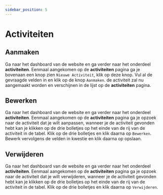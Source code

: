 ```yaml
---
sidebar_position: 5
---
```


# Activiteiten

## Aanmaken

Ga naar het dashboard van de website en ga verder naar het onderdeel **activiteiten**. Eenmaal aangekomen op de **activiteiten** pagina ga je bovenaan een knop zien `Nieuwe Activiteit`, klik op deze knop. Vul al de gevraagde velden in en klik op de knop `Aanmaken`. de activiteit zal nu aangemaakt worden en verschijnen in de lijst op de **activiteiten** pagina.

## Bewerken

Ga naar het dashboard van de website en ga verder naar het onderdeel **activiteiten**. Eenmaal aangekomen op de **activiteiten** pagina ga je opzoek naar de activiteit dat je wilt aanpassen, wanneer je de activiteit gevonden hebt kan je klikken op de drie bolletjes op het einde van de rij van de activiteit in de tabel. Klik op de drie bolletjes en klik daarna op `Bewerken`. Bewerk vervolgens de velden in kwestie en klik daarna op opslaan.

## Verwijderen

Ga naar het dashboard van de website en ga verder naar het onderdeel **activiteiten**. Eenmaal aangekomen op de **activiteiten** pagina ga je opzoek naar de activiteit dat je wilt verwijderen, wanneer je de activiteit gevonden hebt kan je klikken op de drie bolletjes op het einde van de rij van de activiteit in de tabel. Klik op de drie bolletjes en klik daarna op `Verwijderen`.
